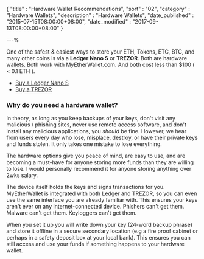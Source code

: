 {
"title"       : "Hardware Wallet Recommendations",
"sort"        : "02",
"category"    : "Hardware Wallets",
"description" : "Hardware Wallets",
"date_published" : "2015-07-15T08:00:00+08:00",
"date_modified"  : "2017-09-13T08:00:00+08:00"
}

---%


One of the safest & easiest ways to store your ETH, Tokens, ETC, BTC, and many other coins is via a **Ledger Nano S** or **TREZOR**. Both are hardware wallets. Both work with MyEtherWallet.com. And both cost less than $100 ( < 0.1 ETH ).

*   [Buy a Ledger Nano S](https://www.ledgerwallet.com/r/fa4b?path=/products/)
*   [Buy a TREZOR](https://trezor.io/?a=myetherwallet.com)

### Why do you need a hardware wallet?

In theory, as long as you keep backups of your keys, don't visit any malicious / phishing sites, never use remote access software, and don't install any malicious applications, you _should_ be fine. However, we hear from users every day who lose, misplace, destroy, or have their private keys and funds stolen. It only takes one mistake to lose everything.

The hardware options give you peace of mind, are easy to use, and are becoming a must-have for anyone storing more funds than they are willing to lose. I would personally recommend it for anyone storing anything over 2wks salary.

The device itself holds the keys and signs transactions for you. MyEtherWallet is integrated with both Ledger and TREZOR, so you can even use the same interface you are already familiar with. This ensures your keys aren't ever on any internet-connected device. Phishers can't get them. Malware can't get them. Keyloggers can't get them.

When you set it up you will write down your key (24-word backup phrase) and store it offline in a secure secondary location (e.g a fire proof cabinet or perhaps in a safety deposit box at your local bank). This ensures you can still access and use your funds if something happens to your hardware wallet.
